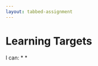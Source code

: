 ```yaml
---
layout: tabbed-assignment
---
```


# Learning Targets

I can:
* 
* 

<!-- Don't edit links here, change them in _data/assignment.yml instead, -->

[slides]: <{{site.data.assignment.slides}}>
[template]: <{{site.data.assignment.template}}>
